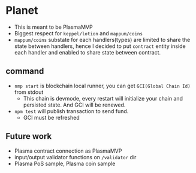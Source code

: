 # Planet
- This is meant to be PlasmaMVP
- Biggest respect for `keppel/lotion` and `mappum/coins`
- `mappum/coins` substate for each handlers(types) are limited to share the state between handlers, hence I decided to put `contract` entity inside each handler and enabled to share state between contract.

## command
- `nmp start` is blockchain local runner, you can get `GCI(Global Chain Id)` from stdout
  - This chain is devmode, every restart will initialize your chain and persisted state. And GCI will be renewed.
- `npm test` will publish transaction to send fund.
  - GCI must be refreshed
  
## Future work
- Plasma contract connection as PlasmaMVP
- input/output validator functions on `/validator` dir
- Plasma PoS sample, Plasma coin sample